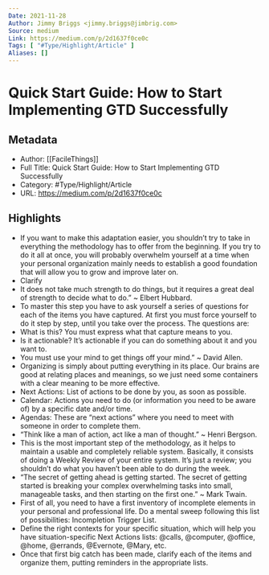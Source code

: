 ```yaml
---
Date: 2021-11-28
Author: Jimmy Briggs <jimmy.briggs@jimbrig.com>
Source: medium
Link: https://medium.com/p/2d1637f0ce0c
Tags: [ "#Type/Highlight/Article" ]
Aliases: []
---
```

# Quick Start Guide: How to Start Implementing GTD Successfully

## Metadata
- Author: [[FacileThings]]
- Full Title: Quick Start Guide: How to Start Implementing GTD Successfully
- Category: #Type/Highlight/Article
- URL: https://medium.com/p/2d1637f0ce0c

## Highlights
- If you want to make this adaptation easier, you shouldn’t try to take in everything the methodology has to offer from the beginning. If you try to do it all at once, you will probably overwhelm yourself at a time when your personal organization mainly needs to establish a good foundation that will allow you to grow and improve later on.
- Clarify
- It does not take much strength to do things, but it requires a great deal of strength to decide what to do.” ~ Elbert Hubbard.
- To master this step you have to ask yourself a series of questions for each of the items you have captured. At first you must force yourself to do it step by step, until you take over the process. The questions are:
- What is this? You must express what that capture means to you.
- Is it actionable? It’s actionable if you can do something about it and you want to.
- You must use your mind to get things off your mind.” ~ David Allen.
- Organizing is simply about putting everything in its place. Our brains are good at relating places and meanings, so we just need some containers with a clear meaning to be more effective.
- Next Actions: List of actions to be done by you, as soon as possible.
- Calendar: Actions you need to do (or information you need to be aware of) by a specific date and/or time.
- Agendas: These are “next actions” where you need to meet with someone in order to complete them.
- “Think like a man of action, act like a man of thought.” ~ Henri Bergson.
- This is the most important step of the methodology, as it helps to maintain a usable and completely reliable system. Basically, it consists of doing a Weekly Review of your entire system. It’s just a review; you shouldn’t do what you haven’t been able to do during the week.
- “The secret of getting ahead is getting started. The secret of getting started is breaking your complex overwhelming tasks into small, manageable tasks, and then starting on the first one.” ~ Mark Twain.
- First of all, you need to have a first inventory of incomplete elements in your personal and professional life. Do a mental sweep following this list of possibilities: Incompletion Trigger List.
- Define the right contexts for your specific situation, which will help you have situation-specific Next Actions lists: @calls, @computer, @office, @home, @errands, @Evernote, @Mary, etc.
- Once that first big catch has been made, clarify each of the items and organize them, putting reminders in the appropriate lists.
